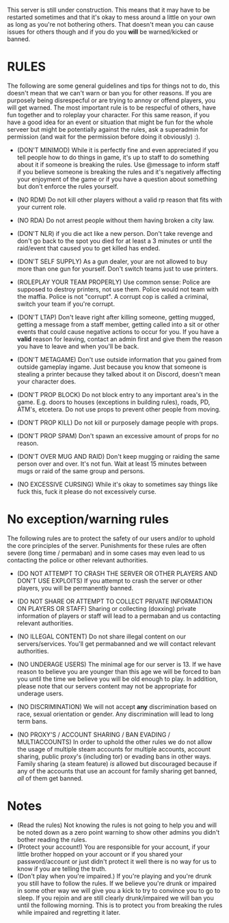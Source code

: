 <script>
 window.setTimeout(function () {
  window.location.reload();
}, 30000);
</script>

This server is still under construction. This means that it may have to be restarted sometimes and that it's okay to mess around a little on your own as long as you're not bothering others. That doesn't mean you can cause issues for others though and if you do you **will** be warned/kicked or banned.

# RULES 

The following are some general guidelines and tips for things not to do, this doesn't mean that we can't warn or ban you for other reasons.
If you are purposely being disrespecful or are trying to annoy or offend players, you will get warned.
The most important rule is to be respecful of others, have fun together and to roleplay your character.
For this same reason, if you have a good idea for an event or situation that might be fun for the whole serveer but might be potentially against the rules, ask a superadmin for permission (and wait for the permission before doing it obviously) :).

* (DON'T MINIMOD)
While it is perfectly fine and even appreciated if you tell people how to do things in game, it's up to staff to do something about it if someone is breaking the rules. Use @message to inform staff if you believe someone is breaking the rules and it's negatively affecting your enjoyment of the game or if you have a question about something but don't enforce the rules yourself.

* (NO RDM)
Do not kill other players without a valid rp reason that fits with your current role.

* (NO RDA) 
Do not arrest people without them having broken a city law.

* (DON'T NLR) 
 if you die act like a new person. Don't take revenge and don't go back to the spot you died for at least a 3 minutes or until the raid/event that caused you to get killed has ended.

* (DON'T SELF SUPPLY)
As a gun dealer, your are not allowed to buy more than one gun for yourself. Don't switch teams just to use printers.

* (ROLEPLAY YOUR TEAM PROPERLY) Use common sense: Police are supposed to destroy printers, not use them. Police would not team with the maffia. Police is not "corrupt". A corrupt cop is called a criminal, switch your team if you're corrupt.

* (DON'T LTAP)
Don't leave right after killing someone, getting mugged, getting a message from a staff member, getting called into a sit or other events that could cause negative actions to occur for you. If you have a **valid** reason for leaving, contact an admin first and give them the reason you have to leave and when you'll be back.

* (DON'T METAGAME)
Don't use outside information that you gained from outside gameplay ingame. Just because you know that someone is stealing a printer because they talked about it on Discord, doesn't mean your character does.

* (DON'T PROP BLOCK)
Do not block entry to any important area's in the game. E.g. doors to houses (exceptions in building rules), roads, PD, ATM's, etcetera.
Do not use props to prevent other people from moving.

* (DON'T PROP KILL)
Do not kill or purposely damage people with props.

* (DON'T PROP SPAM)
Don't spawn an excessive amount of props for no reason.

* (DON'T OVER MUG AND RAID)
Don't keep mugging or raiding the same person over and over. It's not fun.
Wait at least 15 minutes between mugs or raid of the same group and persons.

* (NO EXCESSIVE CURSING)
While it's okay to sometimes say things like fuck this, fuck it please do not excessively curse.

# No exception/warning rules
The following rules are to protect the safety of our users and/or to uphold the core principles of the server.
Punishments for these rules are often severe (long time / permaban) and in some cases may even lead to us contacting the police or other relevant authorities.

* (DO NOT ATTEMPT TO CRASH THE SERVER OR OTHER PLAYERS AND DON'T USE EXPLOITS)
If you attempt to crash the server or other players, you will be permanently banned.

* (DO NOT SHARE OR ATTEMPT TO COLLECT PRIVATE INFORMATION ON PLAYERS OR STAFF)
Sharing or collecting (doxxing) private information of players or staff will lead to a permaban and us contacting relevant authorities.

* (NO ILLEGAL CONTENT)
Do not share illegal content on our servers/services. You'll get permabanned and we will contact relevant authorities.

* (NO UNDERAGE USERS)
The minimal age for our server is 13. If we have reason to believe you are younger than this age we will be forced to ban you until the time we believe you will be old enough to play. In addition, please note that our servers content may not be appropriate for underage users.

* (NO DISCRIMINATION)
We will not accept **any** discrimination based on race, sexual orientation or gender. Any discrimination will lead to long term bans.

* (NO PROXY'S / ACCOUNT SHARING / BAN EVADING / MULTIACCOUNTS)
In order to uphold the other rules we do not allow the usage of multiple steam accounts for multiple accounts, account sharing, public proxy's (including tor) or evading bans in other ways. Family sharing (a steam feature) *is* allowed but discouraged because if any of the accounts that use an account for family sharing get banned, *all* of them get banned. 

# Notes
* (Read the rules) Not knowing the rules is not going to help you and will be noted down as a zero point warning to show other admins you didn't bother reading the rules.
* (Protect your account!) You are responsible for your account, if your little brother hopped on your account or if you shared your password/account or just didn't protect it well there is no way for us to know if you are telling the truth.
* (Don't play when you're impaired.) If you're playing and you're drunk you still have to follow the rules. If we believe you're drunk or impaired in some other way we will give you a kick to try to convince you to go to sleep. If you rejoin and are still clearly drunk/impaired we will ban you until the following morning. This is to protect you from breaking the rules while impaired and regretting it later.


<span id="time"></span>
<script>document.getElementById('time').innerHTML = Date();</script>
